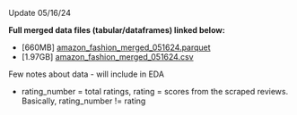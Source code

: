 Update 05/16/24

**Full merged data files (tabular/dataframes) linked below:**
* [660MB] [amazon_fashion_merged_051624.parquet](https://drive.google.com/file/d/1JCT1XeS50KJjZZ5oNYTFvOQWwXnTOVSx/view?usp=sharing)
* [1.97GB] [amazon_fashion_merged_051624.csv](https://drive.google.com/file/d/1f084FEmUVRsTakGDYukCf5PNqe8tukfo/view?usp=share_link)

Few notes about data - will include in EDA
* rating_number = total ratings, rating = scores from the scraped reviews. Basically, rating_number != rating
